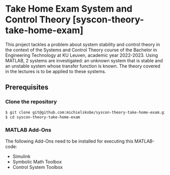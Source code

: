 # Take Home Exam System and Control Theory [syscon-theory-take-home-exam]

This project tackles a problem about system stability and control theory in the context of the Systems and Control Theory course of the Bachelor in Engineering Technology at KU Leuven, academic year 2022-2023. Using MATLAB, 2 systems are investigated: an unknown system that is stable and an unstable system whose transfer function is known. The theory covered in the lectures is to be applied to these systems.

## Prerequisites

### Clone the repository

```bash
$ git clone git@github.com:michielskobe/syscon-theory-take-home-exam.git
$ cd syscon-theory-take-home-exam
```

### MATLAB Add-Ons

The following Add-Ons need to be installed for executing this MATLAB-code:
* Simulink
* Symbolic Math Toolbox
* Control System Toolbox
